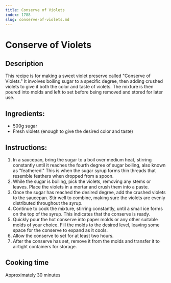 ```yaml
---
title: Conserve of Violets
index: 1788
slug: conserve-of-violets.md
---
```


# Conserve of Violets

## Description
This recipe is for making a sweet violet preserve called "Conserve of Violets." It involves boiling sugar to a specific degree, then adding crushed violets to give it both the color and taste of violets. The mixture is then poured into molds and left to set before being removed and stored for later use.

## Ingredients:
- 500g sugar
- Fresh violets (enough to give the desired color and taste)

## Instructions:
1. In a saucepan, bring the sugar to a boil over medium heat, stirring constantly until it reaches the fourth degree of sugar boiling, also known as "feathered." This is when the sugar syrup forms thin threads that resemble feathers when dropped from a spoon.
2. While the sugar is boiling, pick the violets, removing any stems or leaves. Place the violets in a mortar and crush them into a paste.
3. Once the sugar has reached the desired degree, add the crushed violets to the saucepan. Stir well to combine, making sure the violets are evenly distributed throughout the syrup.
4. Continue to cook the mixture, stirring constantly, until a small ice forms on the top of the syrup. This indicates that the conserve is ready.
5. Quickly pour the hot conserve into paper molds or any other suitable molds of your choice. Fill the molds to the desired level, leaving some space for the conserve to expand as it cools.
6. Allow the conserve to set for at least two hours.
7. After the conserve has set, remove it from the molds and transfer it to airtight containers for storage.

## Cooking time
Approximately 30 minutes